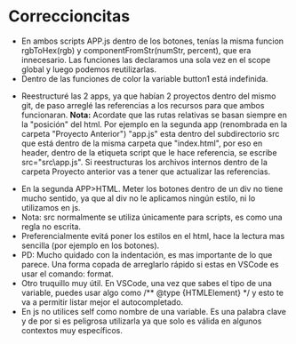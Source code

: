 
<h1>Correccioncitas</h1>

<ul>
 <li>
 	En ambos scripts APP.js dentro de los botones, tenías la misma funcion rgbToHex(rgb) y componentFromStr(numStr, percent), que era innecesario.
	Las funciones las declaramos una sola vez en el scope global y luego podemos reutilizarlas.
 </li>
 <li>Dentro de las funciones de color la variable button1 está indefinida.</li>
 <li>
	<p>
	Reestructuré las 2 apps, ya que habían 2 proyectos dentro del mismo git, de paso arreglé las referencias a los recursos para que ambos funcionaran. 
	<strong>Nota:</strong> Acordate que las rutas relativas se basan siempre en la "posición" del html. Por ejemplo en la segunda app (renombrada en la carpeta "Proyecto
	Anterior") "app.js" esta dentro del subdirectorio src que está dentro de la misma carpeta que "index.html", por eso en header, dentro de la etiqueta script que le hace referencia, se escribe src="src\app.js". 
	Si reestructuras los archivos internos dentro de la carpeta Proyecto anterior vas a tener que actualizar las referencias.
	</p>
</li>
<li>
	En la segunda APP>HTML. Meter los botones dentro de un div no tiene mucho sentido, ya que al div no le aplicamos ningún estilo, ni lo utilizamos en js.
</li>
<li>
	Nota: src normalmente se utiliza únicamente para scripts, es como una regla no escrita.
</li>
<li>
	Preferencialmente evitá poner los estilos en el html, hace la lectura mas sencilla (por ejemplo en los botones).
</li>
<li>
	PD: Mucho quidado con la indentación, es mas importante de lo que parece. Una forma copada de arreglarlo rápido si estas en VSCode es usar el comando: format.
</li>
<li>
	Otro truquillo muy útil. En VSCode, una vez que sabes el tipo de una variable, puedes usar algo como /** @type {HTMLElement} */ y esto te va a permitir listar mejor el autocompletado.
</li>
<li>
	En js no utilices self como nombre de una variable. Es una palabra clave y de por si es peligrosa utilizarla ya que solo es válida en algunos contextos muy específicos.
</li>
</ul>
